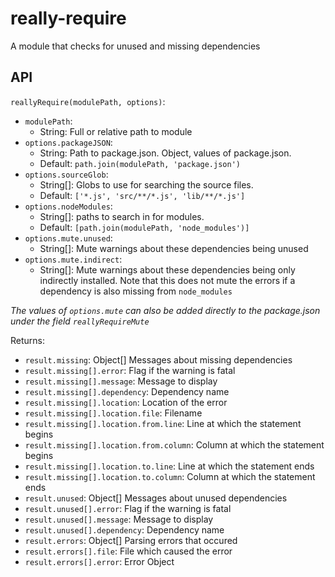 # really-require

A module that checks for unused and missing dependencies

## API

`reallyRequire(modulePath, options)`:
- `modulePath`:
  - String: Full or relative path to module
- `options.packageJSON`:
  - String: Path to package.json. Object, values of package.json.
  - Default: `path.join(modulePath, 'package.json')`
- `options.sourceGlob`:
  - String[]: Globs to use for searching the source files.
  - Default: `['*.js', 'src/**/*.js', 'lib/**/*.js']`
- `options.nodeModules`:
  - String[]: paths to search in for modules.
  - Default: `[path.join(modulePath, 'node_modules')]`
- `options.mute.unused`:
  - String[]: Mute warnings about these dependencies being unused
- `options.mute.indirect`:
  - String[]: Mute warnings about these dependencies being only indirectly installed.
    Note that this does not mute the errors if a dependency is also missing from `node_modules`

_The values of `options.mute` can also be added directly to the package.json under the field `reallyRequireMute`_

Returns:
 - `result.missing`: Object[] Messages about missing dependencies
 - `result.missing[].error`: Flag if the warning is fatal
 - `result.missing[].message`: Message to display
 - `result.missing[].dependency`: Dependency name
 - `result.missing[].location`: Location of the error
 - `result.missing[].location.file`: Filename
 - `result.missing[].location.from.line`: Line at which the statement begins
 - `result.missing[].location.from.column`: Column at which the statement begins
 - `result.missing[].location.to.line`: Line at which the statement ends
 - `result.missing[].location.to.column`: Column at which the statement ends
 - `result.unused`: Object[] Messages about unused dependencies
 - `result.unused[].error`: Flag if the warning is fatal
 - `result.unused[].message`: Message to display
 - `result.unused[].dependency`: Dependency name
 - `result.errors`: Object[] Parsing errors that occured
 - `result.errors[].file`: File which caused the error
 - `result.errors[].error`: Error Object
